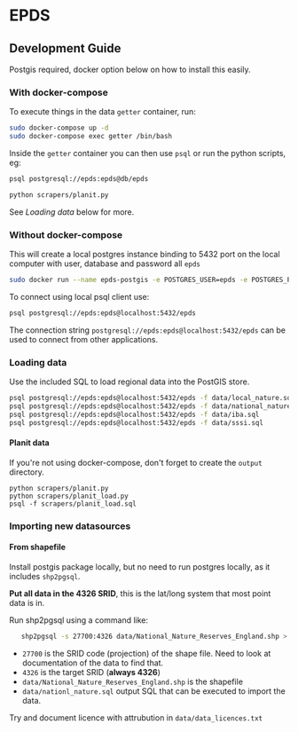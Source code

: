 # EPDS

## Development Guide

Postgis required, docker option below on how to install this easily.

### With docker-compose

To execute things in the data `getter` container, run:

```bash
sudo docker-compose up -d
sudo docker-compose exec getter /bin/bash
```

Inside the `getter` container you can then use `psql` or run the python scripts, eg:

```bash
psql postgresql://epds:epds@db/epds
```

```bash
python scrapers/planit.py
```

See *Loading data* below for more.

### Without docker-compose

This will create a local postgres instance binding to 5432 port on the local computer with user, database and password all `epds`

```bash
sudo docker run --name epds-postgis -e POSTGRES_USER=epds -e POSTGRES_PASSWORD=epds -d -p 5432:5432 postgis/postgis
```

To connect using local psql client use:

```bash
psql postgresql://epds:epds@localhost:5432/epds
```

The connection string `postgresql://epds:epds@localhost:5432/epds` can be used to connect from other applications.

### Loading data

Use the included SQL to load regional data into the PostGIS store.

```bash
psql postgresql://epds:epds@localhost:5432/epds -f data/local_nature.sql
psql postgresql://epds:epds@localhost:5432/epds -f data/national_nature.sql
psql postgresql://epds:epds@localhost:5432/epds -f data/iba.sql
psql postgresql://epds:epds@localhost:5432/epds -f data/sssi.sql
```

#### Planit data

If you're not using docker-compose, don't forget to create the `output` directory.

```
python scrapers/planit.py
python scrapers/planit_load.py
psql -f scrapers/planit_load.sql
```

### Importing new datasources

#### From shapefile

Install postgis package locally, but no need to run postgres locally, as it includes `shp2pgsql`.

**Put all data in the 4326 SRID**, this is the lat/long system that most point data is in.

Run shp2pgsql using a command like:

```bash
   shp2pgsql -s 27700:4326 data/National_Nature_Reserves_England.shp > data/nationl_nature.sql
```

* `27700` is the SRID code (projection) of the shape file. Need to look at documentation of the data to find that.
* `4326` is the target SRID (**always 4326**)
* `data/National_Nature_Reserves_England.shp` is the shapefile
* `data/nationl_nature.sql` output SQL that can be executed to import the data.

Try and document licence with attrubution in `data/data_licences.txt`





